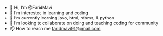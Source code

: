 - 👋 Hi, I’m @FaridMavi
- 👀 I’m interested in learning and coding
- 🌱 I’m currently learning java, html, rdbms, & python
- 💞️ I’m looking to collaborate on doing and teaching coding for community
- 📫 How to reach me faridmavi91@gmail.com

<!---
FaridMavi/FaridMavi is a ✨ special ✨ repository because its `README.md` (this file) appears on your GitHub profile.
You can click the Preview link to take a look at your changes.
--->

